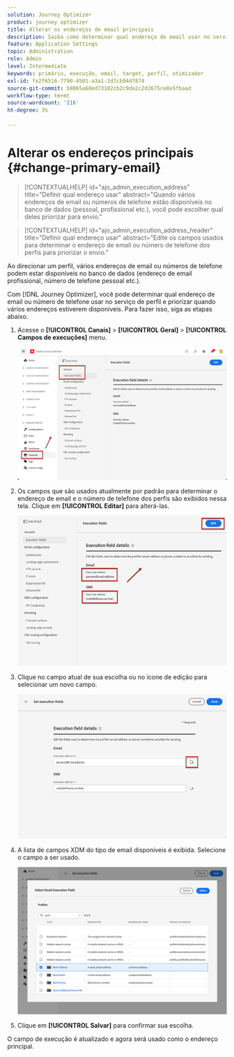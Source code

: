 ```yaml
---
solution: Journey Optimizer
product: journey optimizer
title: Alterar os endereços de email principais
description: Saiba como determinar qual endereço de email usar no serviço de perfil.
feature: Application Settings
topic: Administration
role: Admin
level: Intermediate
keywords: primário, execução, email, target, perfil, otimizador
exl-id: fe2f6516-7790-4501-a3a1-3d7cb94d7874
source-git-commit: b8065a68ed73102cb2c9da2c2d2675ce8e5fbaad
workflow-type: tm+mt
source-wordcount: '216'
ht-degree: 3%

---
```


# Alterar os endereços principais {#change-primary-email}

>[!CONTEXTUALHELP]
>id="ajo_admin_execution_address"
>title="Definir qual endereço usar"
>abstract="Quando vários endereços de email ou números de telefone estão disponíveis no banco de dados (pessoal, profissional etc.), você pode escolher qual deles priorizar para envio."

>[!CONTEXTUALHELP]
>id="ajo_admin_execution_address_header"
>title="Definir qual endereço usar"
>abstract="Edite os campos usados para determinar o endereço de email ou número de telefone dos perfis para priorizar o envio."

Ao direcionar um perfil, vários endereços de email ou números de telefone podem estar disponíveis no banco de dados (endereço de email profissional, número de telefone pessoal etc.).

Com [!DNL Journey Optimizer], você pode determinar qual endereço de email ou número de telefone usar no serviço de perfil e priorizar quando vários endereços estiverem disponíveis. Para fazer isso, siga as etapas abaixo.

1. Acesse o  **[!UICONTROL Canais]** > **[!UICONTROL Geral]** > **[!UICONTROL Campos de execuções]** menu.

   ![](assets/primary-address-execution-fields.png)

1. Os campos que são usados atualmente por padrão para determinar o endereço de email e o número de telefone dos perfis são exibidos nessa tela. Clique em **[!UICONTROL Editar]** para alterá-las.

   ![](assets/primary-address.png)

1. Clique no campo atual de sua escolha ou no ícone de edição para selecionar um novo campo.

   ![](assets/primary-address-edit.png)

1. A lista de campos XDM do tipo de email disponíveis é exibida. Selecione o campo a ser usado.

   ![](assets/primary-address-select-field.png)

1. Clique em **[!UICONTROL Salvar]** para confirmar sua escolha.

O campo de execução é atualizado e agora será usado como o endereço principal.

<!--1. You can also select an additional field to use as secondary email address. This allows you to determine which field to use if the primary field is empty for a profile. -->
